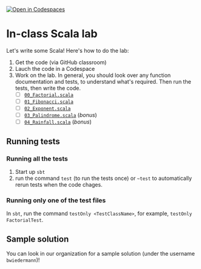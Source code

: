 [![Open in Codespaces](https://classroom.github.com/assets/launch-codespace-f4981d0f882b2a3f0472912d15f9806d57e124e0fc890972558857b51b24a6f9.svg)](https://classroom.github.com/open-in-codespaces?assignment_repo_id=10026529)
# In-class Scala lab

Let's write some Scala! Here's how to do the lab:

1.  Get the code (via GitHub classroom)
1.  Lauch the code in a Codespace
1.  Work on the lab. In general, you should look over any function documentation and
    tests, to understand what's required. Then run the tests, then write the code.
    - [ ] [`00_Factorial.scala`](./src/main/scala/lab/00_Factorial.scala)
    - [ ] [`01_Fibonacci.scala`](./src/main/scala/lab/01_Fibonacci.scala)
    - [ ] [`02_Exponent.scala`](./src/main/scala/lab/02_Exponent.scala)
    - [ ] [`03_Palindrome.scala`](./src/main/scala/lab/03_Palindrome.scala) (_bonus_)
    - [ ] [`04_Rainfall.scala`](./src/main/scala/lab/04_Rainfall.scala) (_bonus_)

## Running tests

### Running all the tests

1. Start up `sbt`
1. run the command `test` (to run the tests once) or `~test` to automatically rerun tests
   when the code chages.

### Running only one of the test files

In `sbt`, run the command `testOnly <TestClassName>`, for example, `testOnly FactorialTest`.

## Sample solution
You can look in our organization for a sample solution (under the username `bwiedermann`)!
